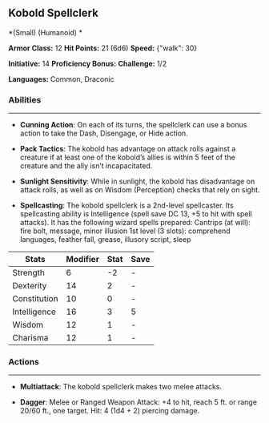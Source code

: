 ## Kobold Spellclerk
*(Small) (Humanoid) *

**Armor Class:** 12
**Hit Points:** 21 (6d6)
**Speed:** {"walk": 30}

**Initiative:** 14
**Proficiency Bonus:**
**Challenge:** 1/2

**Languages:** Common, Draconic

### Abilities
 --- 
- **Cunning Action**: On each of its turns, the spellclerk can use a bonus action to take the Dash, Disengage, or Hide action.

- **Pack Tactics**: The kobold has advantage on attack rolls against a creature if at least one of the kobold’s allies is within 5 feet of the creature and the ally isn’t incapacitated.

- **Sunlight Sensitivity**: While in sunlight, the kobold has disadvantage on attack rolls, as well as on Wisdom (Perception) checks that rely on sight.

- **Spellcasting**: The kobold spellclerk is a 2nd-level spellcaster. Its spellcasting ability is Intelligence (spell save DC 13, +5 to hit with spell attacks). It has the following wizard spells prepared:
Cantrips (at will): fire bolt, message, minor illusion
1st level (3 slots): comprehend languages, feather fall, grease, illusory script, sleep



| Stats | Modifier | Stat | Save
| ---- | ---- | ---- | ---- |
| Strength | 6 | -2 | - |
| Dexterity | 14 | 2 | - |
| Constitution | 10 | 0 | - |
| Intelligence | 16 | 3 | 5 |
| Wisdom | 12 | 1 | - |
| Charisma | 12 | 1 | - |

### Actions
 --- 
- **Multiattack**: The kobold spellclerk makes two melee attacks.

- **Dagger**: Melee or Ranged Weapon Attack: +4 to hit, reach 5 ft. or range 20/60 ft., one target. Hit: 4 (1d4 + 2) piercing damage.

